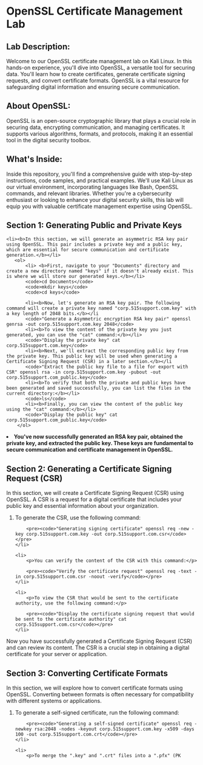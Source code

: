 <h1>OpenSSL Certificate Management Lab</h1>

<h2>Lab Description:</h2>
<p>Welcome to our OpenSSL certificate management lab on Kali Linux. In this hands-on experience, you'll dive into OpenSSL, a versatile tool for securing data. You'll learn how to create certificates, generate certificate signing requests, and convert certificate formats. OpenSSL is a vital resource for safeguarding digital information and ensuring secure communication.</p>

<h2>About OpenSSL:</h2>
<p>OpenSSL is an open-source cryptographic library that plays a crucial role in securing data, encrypting communication, and managing certificates. It supports various algorithms, formats, and protocols, making it an essential tool in the digital security toolbox.</p>

<h2>What's Inside:</h2>
<p>Inside this repository, you'll find a comprehensive guide with step-by-step instructions, code samples, and practical examples. We'll use Kali Linux as our virtual environment, incorporating languages like Bash, OpenSSL commands, and relevant libraries. Whether you're a cybersecurity enthusiast or looking to enhance your digital security skills, this lab will equip you with valuable certificate management expertise using OpenSSL.</p>






<h2>Section 1: Generating Public and Private Keys</h2>

    <li><b>In this section, we will generate an asymmetric RSA key pair using OpenSSL. This pair includes a private key and a public key, which are essential for secure communication and certificate generation.</b></li>
       <ol>
           <li> <b>First, navigate to your "Documents" directory and create a new directory named "keys" if it doesn't already exist. This is where we will store our generated keys.</b></li>
           <code>cd Documents</code>
           <code>mkdir keys</code>
           <code>cd keys</code>
           
           <li><b>Now, let's generate an RSA key pair. The following command will create a private key named "corp.515support.com.key" with a key length of 2048 bits.</b></li
           <code>"Generate a Asymmetric encryption RSA key pair" openssl genrsa -out corp.515support.com.key 2048</code>
           <li><b>To view the content of the private key you just generated, you can use the "cat" command:</b></li>
           <code>"Display the private key" cat corp.515support.com.key</code>
           <li><b>Next, we'll extract the corresponding public key from the private key. This public key will be used when generating a Certificate Signing Request (CSR) in a later section.</b></li
           <code>"Extract the public key file to a file for export with CSR" openssl rsa -in corp.515support.com.key -pubout -out corp.515support.com_public.key</code>
           <li><b>To verify that both the private and public keys have been generated and saved successfully, you can list the files in the current directory:</b></li>
           <code>ls</code>
           <li><b>Finally, you can view the content of the public key using the "cat" command:</b></li>
           <code>"Display the public key" cat corp.515support.com_public.key</code>
        </ol>

<li><b>You've now successfully generated an RSA key pair, obtained the private key, and extracted the public key. These keys are fundamental to secure communication and certificate management in OpenSSL.</b></li>







<h2>Section 2: Generating a Certificate Signing Request (CSR)</h2>
<p>In this section, we will create a Certificate Signing Request (CSR) using OpenSSL. A CSR is a request for a digital certificate that includes your public key and essential information about your organization.</p>

<ol>
    <li>
        <p>To generate the CSR, use the following command:</p>

        <pre><code>"Generating signing certificate" openssl req -new -key corp.515support.com.key -out corp.515support.com.csr</code></pre>
    </li>

    <li>
        <p>You can verify the content of the CSR with this command:</p>

        <pre><code>"Verify the certificate request" openssl req -text -in corp.515support.com.csr -noout -verify</code></pre>
    </li>

    <li>
        <p>To view the CSR that would be sent to the certificate authority, use the following command:</p>

        <pre><code>"Display the certificate signing request that would be sent to the certificate authority" cat corp.515support.com.csr</code></pre>
    </li>
</ol>

<p>Now you have successfully generated a Certificate Signing Request (CSR) and can review its content. The CSR is a crucial step in obtaining a digital certificate for your server or application.</p>





<h2>Section 3: Converting Certificate Formats</h2>
<p>In this section, we will explore how to convert certificate formats using OpenSSL. Converting between formats is often necessary for compatibility with different systems or applications.</p>

<ol>
    <li>
        <p>To generate a self-signed certificate, run the following command:</p>

        <pre><code>"Generating a self-signed certificate" openssl req -newkey rsa:2048 -nodes -keyout corp.515support.com.key -x509 -days 100 -out corp.515support.com.crt</code></pre>
    </li>

    <li>
        <p>To merge the ".key" and ".crt" files into a ".pfx" (PK

